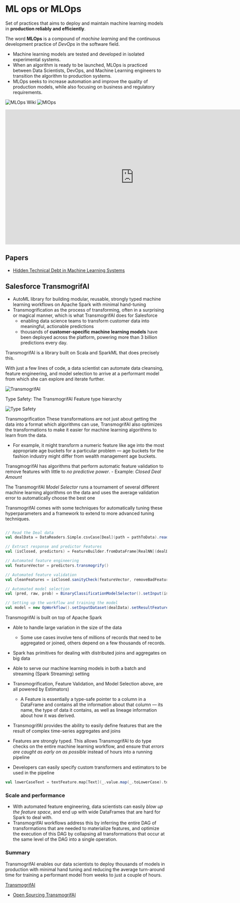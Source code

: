 # ML ops or MLOps

Set of practices that aims to deploy and maintain machine learning models in **production reliably and efficiently**.

The word **MLOps** is a compound of *machine learning* and the continuous development practice of *DevOps* in the software field. 
- Machine learning models are tested and developed in isolated experimental systems.
- When an algorithm is ready to be launched, MLOps is practiced between Data Scientists, DevOps, and Machine Learning engineers to transition the algorithm to production systems.
- MLOps seeks to increase automation and improve the quality of production models, while also focusing on business and regulatory requirements.



![MLOps Wiki](https://upload.wikimedia.org/wikipedia/commons/1/1b/ML_Ops_Venn_Diagram.svg)
![MlOps](https://ml-ops.org/img/mlops-loop-en.jpg)
<iframe width="800" height="420" src="https://www.youtube.com/embed/Ta14KpeZJok" title="YouTube video player" frameborder="0" allow="accelerometer; autoplay; clipboard-write; encrypted-media; gyroscope; picture-in-picture" allowfullscreen></iframe>

## Papers
- [Hidden Technical Debt in Machine Learning Systems](https://proceedings.neurips.cc/paper/2015/file/86df7dcfd896fcaf2674f757a2463eba-Paper.pdf)


## Salesforce TransmogrifAI
- AutoML library for building modular, reusable, strongly typed machine learning workflows on Apache Spark with minimal hand-tuning
- Transmogrification as the process of transforming, often in a surprising or magical manner, which is what TransmogrifAI does for Salesforce 
    - enabling data science teams to transform customer data into meaningful, actionable predictions
    - thousands of **customer-specific machine learning models** have been deployed across the platform, powering more than 3 billion predictions every day.

TransmogrifAI is a library built on Scala and SparkML that does precisely this. 

With just a few lines of code, a data scientist can automate data cleansing, feature engineering, and model selection to arrive at a performant model from which she can explore and iterate further.

![TransmogrifAI](https://miro.medium.com/max/5280/1*nRxOm1irE_aNB-UweA7IXA.png)

Type Safety: The TransmogrifAI Feature type hierarchy


![Type Safety](https://miro.medium.com/max/1540/1*vkrbLrOyIinhonrPCGHivA.png)


Transmogrification
These transformations are not just about getting the data into a format which algorithms can use, TransmogrifAI also optimizes the transformations to make it easier for machine learning algorithms to learn from the data.
- For example, it might transform a numeric feature like age into the most appropriate age buckets for a particular problem — age buckets for the fashion industry might differ from wealth management age buckets.

 TransgmogrifAI has algorithms that perform automatic feature validation to remove features with little to *no predictive power*.
    - Example: *Closed Deal Amount*

The TransmogrifAI *Model Selector* runs a tournament of several different machine learning algorithms on the data and uses the average validation error to automatically choose the best one

TransmogrifAI comes with some techniques for automatically tuning these hyperparameters and a framework to extend to more advanced tuning techniques.

```scala

// Read the Deal data
val dealData = DataReaders.Simple.csvCase[Deal](path = pathToData).readDataset().toDF()

// Extract response and predictor Features
val (isClosed, predictors) = FeatureBuilder.fromDataFrame[RealNN](dealData, response = "isClosed")

// Automated feature engineering
val featureVector = predictors.transmogrify()

// Automated feature validation
val cleanFeatures = isClosed.sanityCheck(featureVector, removeBadFeatures = true)

// Automated model selection
val (pred, raw, prob) = BinaryClassificationModelSelector().setInput(isClosed, cleanFeatures).getOutput()

// Setting up the workflow and training the model
val model = new OpWorkflow().setInputDataset(dealData).setResultFeatures(pred).train()

```


TransmogrifAI is built  on top of Apache Spark
- Able to handle large variation in the size of the data
    - Some use cases involve tens of millions of records that need to be aggregated or joined, others depend on a few thousands of records.
- Spark has primitives for dealing with distributed joins and aggregates on big data 
- Able to serve our machine learning models in both a batch and streaming (Spark Streaming) setting

- Transmogrification, Feature Validation, and Model Selection above, are all powered by Estimators)
    - A Feature is essentially a type-safe pointer to a column in a DataFrame and contains all the information about that column — its name, the type of data it contains, as well as lineage information about how it was derived.
-  TransmogrifAI provides the ability to easily define features that are the result of complex time-series aggregates and joins

- Features are strongly typed. This allows TransmogrifAI to do type checks on the entire machine learning workflow, and ensure that *errors are caught as early on as possible* instead of hours into a running pipeline

- Developers can easily specify custom transformers and estimators to be used in the pipeline
```scala
val lowerCaseText = textFeature.map[Text](_.value.map(_.toLowerCase).toText)
```

### Scale and performance
- With automated feature engineering, data scientists can easily *blow up the feature space*, and end up with wide DataFrames that are hard for Spark to deal with. 
- TransmogrifAI workflows address this by inferring the entire DAG of transformations that are needed to materialize features, and optimize the execution of this DAG by collapsing all transformations that occur at the same level of the DAG into a single operation.

### Summary

TransmogrifAI enables our data scientists to deploy thousands of models in production with minimal hand tuning and reducing the average turn-around time for training a performant model from weeks to just a couple of hours.










[TransmogrifAI](https://github.com/salesforce/TransmogrifAI)
- [Open Sourcing TransmogrifAI](https://engineering.salesforce.com/open-sourcing-transmogrifai-4e5d0e098da2)


